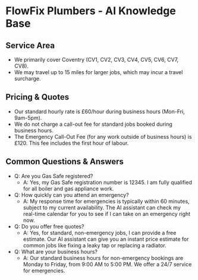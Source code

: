 # FlowFix Plumbers - AI Knowledge Base

## Service Area
- We primarily cover Coventry (CV1, CV2, CV3, CV4, CV5, CV6, CV7, CV8).
- We may travel up to 15 miles for larger jobs, which may incur a travel surcharge.

## Pricing & Quotes
- Our standard hourly rate is £60/hour during business hours (Mon-Fri, 9am-5pm).
- We do not charge a call-out fee for standard jobs booked during business hours.
- The Emergency Call-Out Fee (for any work outside of business hours) is £120. This fee includes the first hour of labour.

## Common Questions & Answers
- Q: Are you Gas Safe registered?
  - A: Yes, my Gas Safe registration number is 12345. I am fully qualified for all boiler and gas appliance work.
- Q: How quickly can you attend an emergency?
  - A: My response time for emergencies is typically within 60 minutes, subject to my current availability. The AI assistant can check my real-time calendar for you to see if I can take on an emergency right now.
- Q: Do you offer free quotes?
  - A: Yes, for standard, non-emergency jobs, I can provide a free estimate. Our AI assistant can give you an instant price estimate for common jobs like fixing a leaky tap or replacing a radiator.
- Q: What are your business hours?
  - A: Our standard business hours for non-emergency bookings are Monday to Friday, from 9:00 AM to 5:00 PM. We offer a 24/7 service for emergencies.